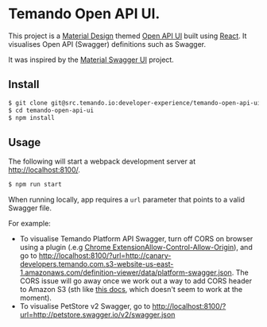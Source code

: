 # Temando Open API UI.

This project is a [Material Design](https://material.io/) themed [Open API UI](https://www.openapis.org/) built using [React](https://facebook.github.io/react/). It visualises Open API (Swagger) definitions such as Swagger.

It was inspired by the [Material Swagger UI](https://github.com/legendecas/material-swagger-ui) project.

## Install

```sh
$ git clone git@src.temando.io:developer-experience/temando-open-api-ui.git
$ cd temando-open-api-ui
$ npm install
```

## Usage

The following will start a webpack development server at [http://localhost:8100/](http://localhost:8100/).

```sh
$ npm run start
```
When running locally, app requires a `url` parameter that points to a valid Swagger file.

For example:
- To visualise Temando Platform API Swagger, turn off CORS on browser using a plugin (.e.g [Chrome ExtensionAllow-Control-Allow-Origin](https://chrome.google.com/webstore/detail/allow-control-allow-origi/nlfbmbojpeacfghkpbjhddihlkkiljbi?hl=en)), and go to <http://localhost:8100/?url=http://canary-developers.temando.com.s3-website-us-east-1.amazonaws.com/definition-viewer/data/platform-swagger.json>. The CORS issue will go away once we work out a way to add CORS header to Amazon S3 (sth like [this docs](http://docs.aws.amazon.com/AmazonS3/latest/dev/cors.html), which doesn't seem to work at the moment).
- To visualise PetStore v2 Swagger, go to <http://localhost:8100/?url=http://petstore.swagger.io/v2/swagger.json>
